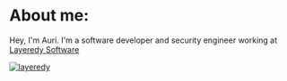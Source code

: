 # About me: 
Hey, I'm Auri. I'm a software developer and security engineer working at [Layeredy Software](https://layeredy.com)


[![layeredy](https://github.com/user-attachments/assets/c0a42082-7800-4f02-9377-f81c6b453c05)](https://layeredy.com)

